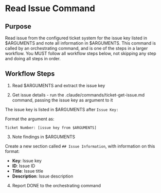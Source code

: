 # Read Issue Command

## Purpose

Read issue from the configured ticket system for the issue key listed in $ARGUMENTS and note all information in $ARGUMENTS.
This command is called by an orchestrating command, and is one of the steps in a larger workflow.
You MUST follow all workflow steps below, not skipping any step and doing all steps in order.

## Workflow Steps

1. Read $ARGUMENTS and extract the issue key

2. Get issue details - run the .claude/commands/ticket-get-issue.md command, passing the issue key as argument to it

The issue key is listed in $ARGUMENTS after `Issue Key:`

Format the argument as:
```
Ticket Number: [issue key from $ARGUMENTS]
```

3. Note findings in $ARGUMENTS

Create a new section called `## Issue Information`, with information on this format:
- **Key**: Issue key
- **ID**: Issue ID
- **Title**: Issue title
- **Description**: Issue description

4. Report DONE to the orchestrating command
